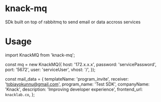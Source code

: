 # knack-mq
 SDk built on top of rabbitmq to send email or data accross services

# Usage

import KnackMQ from 'knack-mq';

const mq = new KnackMQ({
  host: '172.x.x.x',
  password: 'servicePassword',
  port: '5672',
  user: 'serviceUser',
  vhost: '/',
});

const mail_data = {
  templateName: 'program_invite',
  receiver: 'tobiayokunnu@gmail.com',
  program_name: 'Test SDK',
  companyName: 'Knack',
  description: 'Improving developer experience',
  frontend_url: `knacklab.co`,
};
